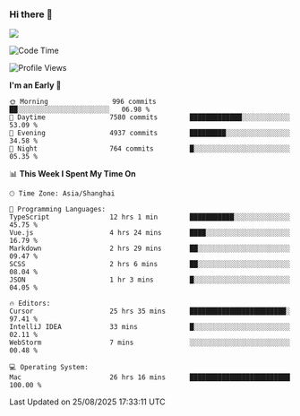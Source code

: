 ### Hi there 👋

<!--
**JJAYCHEN1e/jjaychen1e** is a ✨ _special_ ✨ repository because its `README.md` (this file) appears on your GitHub profile.

Here are some ideas to get you started:

- 🔭 I’m currently working on ...
- 🌱 I’m currently learning ...
- 👯 I’m looking to collaborate on ...
- 🤔 I’m looking for help with ...
- 💬 Ask me about ...
- 📫 How to reach me: ...
- 😄 Pronouns: ...
- ⚡ Fun fact: ...
-->

[![](https://github-readme-stats.vercel.app/api?username=jjaychen1e&show_icons=true)](https://github.com/jjaychen1e/github-readme-stats?count_private=true)

<!--START_SECTION:waka-->
![Code Time](http://img.shields.io/badge/Code%20Time-2%2C283%20hrs%2042%20mins-blue)

![Profile Views](http://img.shields.io/badge/Profile%20Views-1-blue)

**I'm an Early 🐤** 

```text
🌞 Morning                996 commits         ██░░░░░░░░░░░░░░░░░░░░░░░   06.98 % 
🌆 Daytime                7580 commits        █████████████░░░░░░░░░░░░   53.09 % 
🌃 Evening                4937 commits        █████████░░░░░░░░░░░░░░░░   34.58 % 
🌙 Night                  764 commits         █░░░░░░░░░░░░░░░░░░░░░░░░   05.35 % 
```


📊 **This Week I Spent My Time On** 

```text
🕑︎ Time Zone: Asia/Shanghai

💬 Programming Languages: 
TypeScript               12 hrs 1 min        ███████████░░░░░░░░░░░░░░   45.75 % 
Vue.js                   4 hrs 24 mins       ████░░░░░░░░░░░░░░░░░░░░░   16.79 % 
Markdown                 2 hrs 29 mins       ██░░░░░░░░░░░░░░░░░░░░░░░   09.47 % 
SCSS                     2 hrs 6 mins        ██░░░░░░░░░░░░░░░░░░░░░░░   08.04 % 
JSON                     1 hr 3 mins         █░░░░░░░░░░░░░░░░░░░░░░░░   04.05 % 

🔥 Editors: 
Cursor                   25 hrs 35 mins      ████████████████████████░   97.41 % 
IntelliJ IDEA            33 mins             █░░░░░░░░░░░░░░░░░░░░░░░░   02.11 % 
WebStorm                 7 mins              ░░░░░░░░░░░░░░░░░░░░░░░░░   00.48 % 

💻 Operating System: 
Mac                      26 hrs 16 mins      █████████████████████████   100.00 % 
```


 Last Updated on 25/08/2025 17:33:11 UTC
<!--END_SECTION:waka-->
